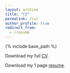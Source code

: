 ```yaml
---
layout: archive
title: "CV"
permalink: /cv/
author_profile: true
redirect_from:
  - /resume
---
```


{% include base_path %}

Download my full [CV](https://kerrymcgowan.github.io/files/CV_klm_20211216_public.pdf).

Download my 1 page [resume](https://kerrymcgowan.github.io/files/CV_KMcGowan_20220915_public.pdf).
